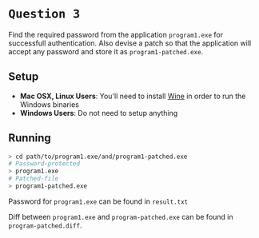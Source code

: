 # `Question 3`

Find the required password from the application `program1.exe` for successfull authentication. Also devise a patch so that the application will accept any password and store it as `program1-patched.exe`. 

## Setup
- __Mac OSX, Linux Users__: You'll need to install [Wine](https://www.winehq.org/) in order to run the Windows binaries 
- __Windows Users__: Do not need to setup anything

## Running

```bash
> cd path/to/program1.exe/and/program1-patched.exe
# Password-protected
> program1.exe
# Patched-file
> program1-patched.exe
```

Password for `program1.exe` can be found in `result.txt`

Diff between `program1.exe` and `program-patched.exe` can be found in `program-patched.diff`.
